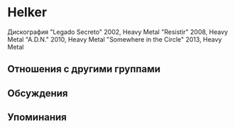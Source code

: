 # Helker

Дискография
"Legado Secreto" 2002, Heavy Metal
"Resistir" 2008, Heavy Metal
"A.D.N." 2010, Heavy Metal
"Somewhere in the Circle" 2013, Heavy Metal

## Отношения с другими группами


## Обсуждения


## Упоминания

